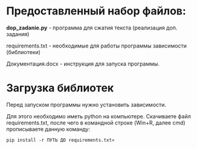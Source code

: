 # Предоставленный набор файлов:
**dop_zadanie.py** - программа для сжатия текста (реализация доп. задания)  

requirements.txt - необходимые для работы программы зависимости (библиотеки)  

Документация.docx - инструкция для запуска программы.

# Загрузка библиотек
Перед запуском программы нужно установить зависимости.  

Для этого необходимо иметь python на компьютере. 
Скачиваете файл requirements.txt, после чего в командной строке (Win+R, далее cmd) прописываете данную команду:

`pip install -r ПУТЬ ДО requirements.txt«` 
